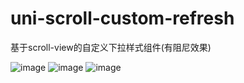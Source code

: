 # uni-scroll-custom-refresh
基于scroll-view的自定义下拉样式组件(有阻尼效果)

![image](./static/example1.png)
![image](./static/example2.png)
![image](./static/example3.png)
